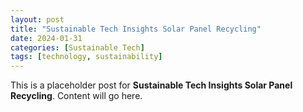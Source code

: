 ```yaml
---
layout: post
title: "Sustainable Tech Insights Solar Panel Recycling"
date: 2024-01-31
categories: [Sustainable Tech]
tags: [technology, sustainability]
---
```


This is a placeholder post for **Sustainable Tech Insights Solar Panel Recycling**. Content will go here.
